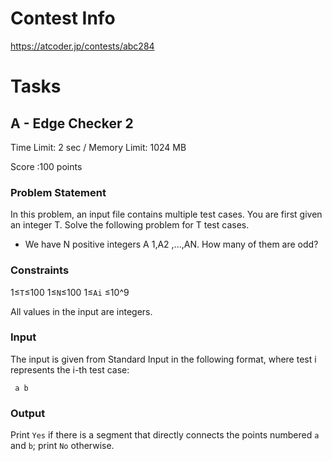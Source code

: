 # Contest Info
<https://atcoder.jp/contests/abc284>

# Tasks

## A - Edge Checker 2

Time Limit: 2 sec / Memory Limit: 1024 MB

Score :100 points

### Problem Statement

In this problem, an input file contains multiple test cases.
You are first given an integer
T. Solve the following problem for
T test cases.

 - We have N positive integers A 1,A2 ,...,AN. How many of them are odd?


### Constraints

1≤`T`≤100
1≤`N`≤100
1≤`Ai` ≤10^9

All values in the input are integers.

### Input

The input is given from Standard Input in the following format, where
test
i
​
  represents the
i-th test case:

```
 a b 
```

### Output

Print `Yes` if there is a segment that directly connects the points numbered `a` and `b`; print `No` otherwise.
